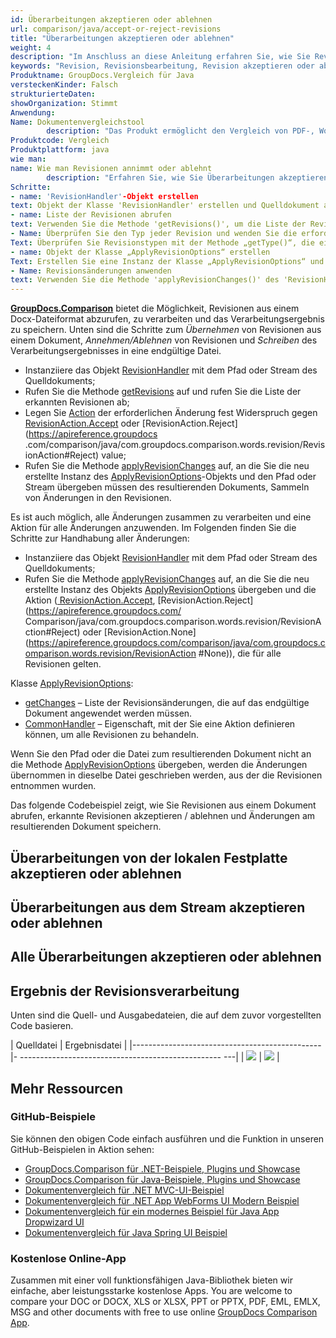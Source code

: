 ```yaml
---
id: Überarbeitungen akzeptieren oder ablehnen
url: comparison/java/accept-or-reject-revisions
title: "Überarbeitungen akzeptieren oder ablehnen"
weight: 4
description: "Im Anschluss an diese Anleitung erfahren Sie, wie Sie Revisionen anwenden oder verwerfen, die während des Dokumentvergleichs mithilfe der integrierten Microsoft Word-Funktionalität gefunden wurden."
keywords: "Revision, Revisionsbearbeitung, Revision akzeptieren oder ablehnen, Änderung zur Revision anwenden"
Produktname: GroupDocs.Vergleich für Java
versteckenKinder: Falsch
strukturierteDaten:
showOrganization: Stimmt
Anwendung:
Name: Dokumentenvergleichstool
        description: "Das Produkt ermöglicht den Vergleich von PDF-, Word-, Excel-, PowerPoint-, AutoCad-, Bild-, Code- und vielen weiteren Dateiformaten. Die Vergleichs-API unterstützt auch das Akzeptieren oder Ablehnen von Änderungen, das Extrahieren von Dokumentinformationen und das Erstellen von Vergleichsberichten"
Produktcode: Vergleich
Produktplattform: java
wie man:
name: Wie man Revisionen annimmt oder ablehnt
        description: "Erfahren Sie, wie Sie Überarbeitungen akzeptieren oder ablehnen"
Schritte:
- name: 'RevisionHandler'-Objekt erstellen
text: Objekt der Klasse 'RevisionHandler' erstellen und Quelldokument als Konstruktorargument übergeben
- name: Liste der Revisionen abrufen
text: Verwenden Sie die Methode 'getRevisions()', um die Liste der Revisionen zu erhalten
- Name: Überprüfen Sie den Typ jeder Revision und wenden Sie die erforderliche Aktion an
Text: Überprüfen Sie Revisionstypen mit der Methode „getType()“, die einen der „RevisionType.*“-Werte zurückgibt, und wenden Sie die erforderliche Aktion mit der Methode „setAction(RevisionAction.Accept)“ an.
- name: Objekt der Klasse „ApplyRevisionOptions“ erstellen
Text: Erstellen Sie eine Instanz der Klasse „ApplyRevisionOptions“ und verwenden Sie ihre Methoden „setChanges(changesList)“, um Änderungen vorzunehmen
- Name: Revisionsänderungen anwenden
text: Verwenden Sie die Methode 'applyRevisionChanges()' des 'RevisionHandler'-Objekts und übergeben Sie den Ergebnisdokumentpfad und die Revisionsoptionen als Argumente
---
```

**[GroupDocs.Comparison](https://products.groupdocs.com/comparison)** bietet die Möglichkeit, Revisionen aus einem Docx-Dateiformat abzurufen, zu verarbeiten und das Verarbeitungsergebnis zu speichern.
Unten sind die Schritte zum *Übernehmen* von Revisionen aus einem Dokument, *Annehmen/Ablehnen* von Revisionen und *Schreiben* des Verarbeitungsergebnisses in eine endgültige Datei.

* Instanziiere das Objekt [RevisionHandler](https://apireference.groupdocs.com/comparison/java/com.groupdocs.comparison.words.revision/RevisionHandler) mit dem Pfad oder Stream des Quelldokuments;
* Rufen Sie die Methode [getRevisions](https://apireference.groupdocs.com/comparison/java/com.groupdocs.comparison.words.revision/RevisionHandler#getRevisions()) auf und rufen Sie die Liste der erkannten Revisionen ab;
* Legen Sie [Action](https://apireference.groupdocs.com/comparison/java/com.groupdocs.comparison.words.revision/RevisionInfo#setAction(com.groupdocs.comparison.words.revision.RevisionAction)) der erforderlichen Änderung fest Widerspruch gegen [RevisionAction.Accept](https://apireference.groupdocs.com/comparison/java/com.groupdocs.comparison.words.revision/RevisionAction#Accept) oder [RevisionAction.Reject](https://apireference.groupdocs .com/comparison/java/com.groupdocs.comparison.words.revision/RevisionAction#Reject) value;
* Rufen Sie die Methode [applyRevisionChanges](https://apireference.groupdocs.com/comparison/java/com.groupdocs.comparison.words.revision/RevisionHandler#applyRevisionChanges(com.groupdocs.comparison.words.revision.ApplyRevisionOptions)) auf, an die Sie die neu erstellte Instanz des [ApplyRevisionOptions](https://apireference.groupdocs.com/comparison/java/com.groupdocs.comparison.words.revision/ApplyRevisionOptions)-Objekts und den Pfad oder Stream übergeben müssen des resultierenden Dokuments, Sammeln von Änderungen in den Revisionen.

Es ist auch möglich, alle Änderungen zusammen zu verarbeiten und eine Aktion für alle Änderungen anzuwenden. Im Folgenden finden Sie die Schritte zur Handhabung aller Änderungen:
* Instanziiere das Objekt [RevisionHandler](https://apireference.groupdocs.com/comparison/java/com.groupdocs.comparison.words.revision/RevisionHandler) mit dem Pfad oder Stream des Quelldokuments;
* Rufen Sie die Methode [applyRevisionChanges](https://apireference.groupdocs.com/comparison/java/com.groupdocs.comparison.words.revision/RevisionHandler#applyRevisionChanges(com.groupdocs.comparison.words.revision.ApplyRevisionOptions)) auf, an die Sie die neu erstellte Instanz des Objekts [ApplyRevisionOptions](https://apireference.groupdocs.com/comparison/java/com.groupdocs.comparison.words.revision/ApplyRevisionOptions) übergeben und die Aktion ([ RevisionAction.Accept](https://apireference.groupdocs.com/comparison/java/com.groupdocs.comparison.words.revision/RevisionAction#Accept), [RevisionAction.Reject](https://apireference.groupdocs.com/ Comparison/java/com.groupdocs.comparison.words.revision/RevisionAction#Reject) oder [RevisionAction.None](https://apireference.groupdocs.com/comparison/java/com.groupdocs.comparison.words.revision/RevisionAction #None)), die für alle Revisionen gelten.

Klasse [ApplyRevisionOptions](https://apireference.groupdocs.com/comparison/java/com.groupdocs.comparison.words.revision/ApplyRevisionOptions):
* [getChanges](https://apireference.groupdocs.com/comparison/java/com.groupdocs.comparison.words.revision/ApplyRevisionOptions#getChanges()) – Liste der Revisionsänderungen, die auf das endgültige Dokument angewendet werden müssen.
* [CommonHandler](https://apireference.groupdocs.com/comparison/java/com.groupdocs.comparison.words.revision/ApplyRevisionOptions#getCommonHandler()) – Eigenschaft, mit der Sie eine Aktion definieren können, um alle Revisionen zu behandeln.

Wenn Sie den Pfad oder die Datei zum resultierenden Dokument nicht an die Methode [ApplyRevisionOptions](https://apireference.groupdocs.com/comparison/java/com.groupdocs.comparison.words.revision/ApplyRevisionOptions) übergeben, werden die Änderungen übernommen in dieselbe Datei geschrieben werden, aus der die Revisionen entnommen wurden.

Das folgende Codebeispiel zeigt, wie Sie Revisionen aus einem Dokument abrufen, erkannte Revisionen akzeptieren / ablehnen und Änderungen am resultierenden Dokument speichern.

## Überarbeitungen von der lokalen Festplatte akzeptieren oder ablehnen

<script src="https://gist.github.com/groupdocs-comparison-gists/959d27303cb17b3f1c026ca018626137.js"></script>

## Überarbeitungen aus dem Stream akzeptieren oder ablehnen

<script src="https://gist.github.com/groupdocs-comparison-gists/4e175bc335e86438f4dc6e742e8b4c57.js"></script>

## Alle Überarbeitungen akzeptieren oder ablehnen

<script src="https://gist.github.com/groupdocs-comparison-gists/f66fbdb53c66bd82c03d5697d47bf9d0.js"></script>

## Ergebnis der Revisionsverarbeitung
Unten sind die Quell- und Ausgabedateien, die auf dem zuvor vorgestellten Code basieren.

| Quelldatei | Ergebnisdatei |
|-----------------------------------------------|- -------------------------------------------------- ---|
| ![](Vergleich/java/images/revision-file.png) | ![](Vergleich/java/images/result-revision-file.png) |

## Mehr Ressourcen
### GitHub-Beispiele
Sie können den obigen Code einfach ausführen und die Funktion in unseren GitHub-Beispielen in Aktion sehen:
* [GroupDocs.Comparison für .NET-Beispiele, Plugins und Showcase](https://github.com/groupdocs-comparison/GroupDocs.Comparison-for-.NET)
* [GroupDocs.Comparison für Java-Beispiele, Plugins und Showcase](https://github.com/groupdocs-comparison/GroupDocs.Comparison-for-Java)
* [Dokumentenvergleich für .NET MVC-UI-Beispiel](https://github.com/groupdocs-comparison/GroupDocs.Comparison-for-.NET-MVC)
* [Dokumentenvergleich für .NET App WebForms UI Modern Beispiel](https://github.com/groupdocs-comparison/GroupDocs.Comparison-for-.NET-WebForms)
* [Dokumentenvergleich für ein modernes Beispiel für Java App Dropwizard UI](https://github.com/groupdocs-comparison/GroupDocs.Comparison-for-Java-Dropwizard)
* [Dokumentenvergleich für Java Spring UI Beispiel](https://github.com/groupdocs-comparison/GroupDocs.Comparison-for-Java-Spring)

### Kostenlose Online-App
Zusammen mit einer voll funktionsfähigen Java-Bibliothek bieten wir einfache, aber leistungsstarke kostenlose Apps.
You are welcome to compare your DOC or DOCX, XLS or XLSX, PPT or PPTX, PDF, EML, EMLX, MSG and other documents with free to use online [GroupDocs Comparison App](https://products.groupdocs.app/comparison).
